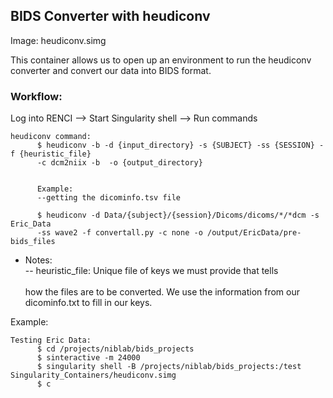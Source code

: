 ## BIDS Converter with heudiconv

Image: heudiconv.simg

This container allows us to open up an environment to run the heudiconv converter and convert our data into BIDS format.

### Workflow: <br>
Log into RENCI --> Start Singularity shell --> Run commands


    heudiconv command:
          $ heudiconv -b -d {input_directory} -s {SUBJECT} -ss {SESSION} -f {heuristic_file}
          -c dcm2niix -b  -o {output_directory}


          Example:
          --getting the dicominfo.tsv file

          $ heudiconv -d Data/{subject}/{session}/Dicoms/dicoms/*/*dcm -s Eric_Data
          -ss wave2 -f convertall.py -c none -o /output/EricData/pre-bids_files




  * Notes:\
    -- heuristic_file: Unique file of keys we must provide that tells <br>  
                       how the files are to be converted. We use the information from our  
                       dicominfo.txt to fill in our keys.  

Example:

    Testing Eric Data:
          $ cd /projects/niblab/bids_projects
          $ sinteractive -m 24000
          $ singularity shell -B /projects/niblab/bids_projects:/test Singularity_Containers/heudiconv.simg
          $ c
